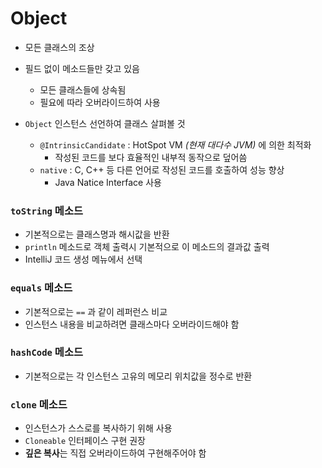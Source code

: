 # Object

- 모든 클래스의 조상
- 필드 없이 메소드들만 갖고 있음
    - 모든 클래스들에 상속됨
    - 필요에 따라 오버라이드하여 사용

- `Object` 인스턴스 선언하여 클래스 살펴볼 것
    - `@IntrinsicCandidate` : HotSpot VM *(현재 대다수 JVM)* 에 의한 최적화
        - 작성된 코드를 보다 효율적인 내부적 동작으로 덮어씀
    - `native` : C, C++ 등 다른 언어로 작성된 코드를 호출하여 성능 향상
        - Java Natice Interface 사용

### `toString` 메소드

- 기본적으로는 클래스명과 해시값을 반환
- `println` 메소드로 객체 출력시 기본적으로 이 메소드의 결과값 출력
- IntelliJ 코드 생성 메뉴에서 선택


### `equals` 메소드

- 기본적으로는 `==` 과 같이 레퍼런스 비교
- 인스턴스 내용을 비교하려면 클래스마다 오버라이드해야 함

### `hashCode` 메소드

- 기본적으로는 각 인스턴스 고유의 메모리 위치값을 정수로 반환

### `clone` 메소드

- 인스턴스가 스스로를 복사하기 위해 사용
- `Cloneable` 인터페이스 구현 권장
- **깊은 복사**는 직접 오버라이드하여 구현해주어야 함

